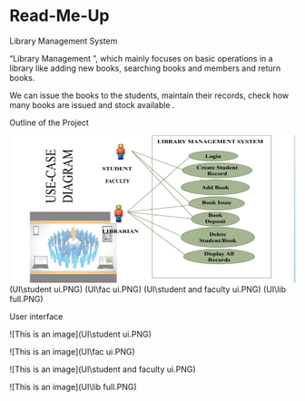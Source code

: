 # Read-Me-Up
Library Management System

“Library Management ”, which mainly focuses on basic operations in a library like adding new books, searching books and members and return books.

We can issue the books to the students, maintain their records, check how many books are issued and stock available .

Outline of the Project

![This is an image](outline.PNG) (UI\student ui.PNG) (UI\fac ui.PNG) (UI\student and faculty ui.PNG) (UI\lib full.PNG)

User interface 

![This is an image](UI\student ui.PNG)

![This is an image](UI\fac ui.PNG)

![This is an image](UI\student and faculty ui.PNG)


![This is an image](UI\lib full.PNG)